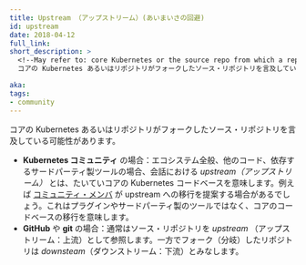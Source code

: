 ```yaml
---
title: Upstream （アップストリーム）(あいまいさの回避)
id: upstream
date: 2018-04-12
full_link: 
short_description: >
  <!--May refer to: core Kubernetes or the source repo from which a repo was forked.-->
  コアの Kubernetes あるいはリポジトリがフォークしたソース・リポジトリを言及している可能性があります。

aka: 
tags:
- community
---
```

 <!--May refer to: core Kubernetes or the source repo from which a repo was forked.-->
 コアの Kubernetes あるいはリポジトリがフォークしたソース・リポジトリを言及している可能性があります。

<!--more--> 
<!--
* In the **Kubernetes Community**: Conversations often use *upstream* to mean the core Kubernetes codebase, which the general ecosystem, other code, or third-party tools relies upon. For example, [community members](#term-member) may suggest that a feature is moved upstream so that it is in the core codebase instead of in a plugin or third-party tool.
* In **GitHub** or **git**: The convention is to refer to a source repo as *upstream*, whereas the forked repo is considered *downstream*.
-->
* **Kubernetes コミュニティ** の場合：エコシステム全般、他のコード、依存するサードパーティ製ツールの場合、会話における *upstream（アップストリーム）* とは、たいていコアの Kubernetes コードベースを意味します。例えば [コミュニティ・メンバ](#term-member) が upstream への移行を提案する場合があるでしょう。これはプラグインやサードパーティ製のツールではなく、コアのコードベースの移行を意味します。
* **GitHub** や **git** の場合：通常はソース・リポジトリを *upstream* （アップストリーム：上流）として参照します。一方でフォーク（分岐）したリポジトリは *downsteam*（ダウンストリーム：下流）とみなします。
